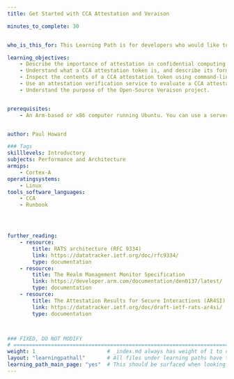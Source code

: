 ```yaml
---
title: Get Started with CCA Attestation and Veraison

minutes_to_complete: 30


who_is_this_for: This Learning Path is for developers who would like to learn about attestation in confidential computing, using Arm's Confidential Computing Architecture (CCA). 

learning_objectives:
    - Describe the importance of attestation in confidential computing.
    - Understand what a CCA attestation token is, and describe its format.
    - Inspect the contents of a CCA attestation token using command-line tools.
    - Use an attestation verification service to evaluate a CCA attestation token.
    - Understand the purpose of the Open-Source Veraison project.


prerequisites:
    - An Arm-based or x86 computer running Ubuntu. You can use a server instance from a cloud service provider of your choice.


author: Paul Howard

### Tags
skilllevels: Introductory
subjects: Performance and Architecture
armips:
    - Cortex-A
operatingsystems:
    - Linux
tools_software_languages:
    - CCA
    - Runbook




further_reading:
    - resource:
        title: RATS architecture (RFC 9334) 
        link: https://datatracker.ietf.org/doc/rfc9334/
        type: documentation
    - resource:
        title: The Realm Management Monitor Specification
        link: https://developer.arm.com/documentation/den0137/latest/
        type: documentation
    - resource:
        title: The Attestation Results for Secure Interactions (AR4SI) 
        link: https://datatracker.ietf.org/doc/draft-ietf-rats-ar4si/
        type: documentation



### FIXED, DO NOT MODIFY
# ================================================================================
weight: 1                       # _index.md always has weight of 1 to order correctly
layout: "learningpathall"       # All files under learning paths have this same wrapper
learning_path_main_page: "yes"  # This should be surfaced when looking for related content. Only set for _index.md of learning path content.
---
```

